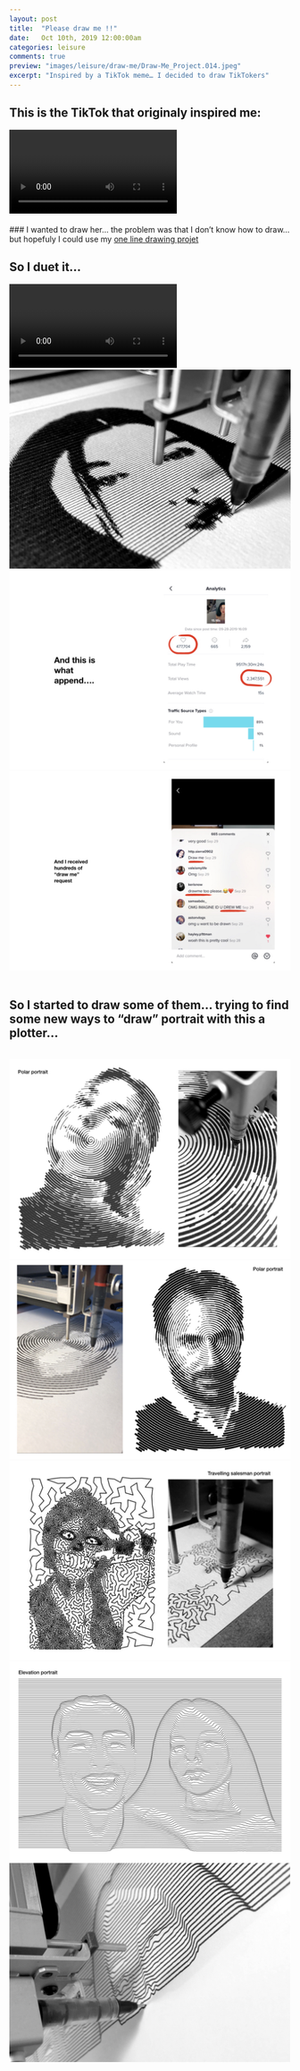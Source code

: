 ```yaml
---
layout: post
title:  "Please draw me !!"
date:   Oct 10th, 2019 12:00:00am
categories: leisure
comments: true
preview: "images/leisure/draw-me/Draw-Me_Project.014.jpeg"
excerpt: "Inspired by a TikTok meme… I decided to draw TikTokers"
---
```




<div class="uk-grid" data-uk-grid-margin="">
    <div class="uk-width-large-1-2 uk-width-medium-1-2 uk-width-small-1-1 uk-flex uk-flex-middle uk-flex-space-between">
         <div class=" uk-panel"><h2>This is the TikTok that originaly inspired me:</h2></div>
    </div>
    <div class="uk-width-large-1-2 uk-width-medium-1-2 uk-width-small-1-1">
         <video controls src="/images/leisure/draw-me/meme.mp4" class="uk-responsive-width">This is the meme...</video>
    </div>
</div>



<br/>
### I wanted to draw her… the problem was that I don’t know how to draw… but hopefuly I could use my <a href="/leisure/oneline/">one line drawing projet</a>
<br/>

<div class="uk-grid" data-uk-grid-margin="">
    <div class="uk-width-large-1-2 uk-width-medium-1-2 uk-width-small-1-1 uk-flex uk-flex-middle uk-flex-space-between">
         <div class=" uk-panel"><h2>So I duet it...</h2></div>
    </div>
    <div class="uk-width-large-1-2 uk-width-medium-1-2 uk-width-small-1-1">
         <video controls src="/images/leisure/draw-me/duet.mp4" class="uk-responsive-width">This is the duet...</video>
    </div>
</div>


<div class="uk-grid" data-uk-grid-margin="">
    <div class="uk-width-large-1-1 uk-width-medium-1-1 uk-width-small-1-1">
         <img src="/images/leisure/draw-me/Draw-Me_Project.005.jpeg" class="uk-responsive-width">
    </div>
</div>


<div class="uk-grid" data-uk-grid-margin="">
    <div class="uk-width-large-1-1 uk-width-medium-1-1 uk-width-small-1-1">
         <img src="/images/leisure/draw-me/Draw-Me_Project.007.jpeg" class="uk-responsive-width">
    </div>
</div>
<div class="uk-grid" data-uk-grid-margin="">
    <div class="uk-width-large-1-1 uk-width-medium-1-1 uk-width-small-1-1">
         <img src="/images/leisure/draw-me/Draw-Me_Project.008.jpeg" class="uk-responsive-width">
    </div>
</div>



<br/>
<h2> So I started to draw some of them… trying to find some new ways to “draw” portrait with this a plotter…</h2>
<br/>


<div class="uk-grid" data-uk-grid-margin="">
    <div class="uk-width-large-1-1 uk-width-medium-1-1 uk-width-small-1-1">
         <img src="/images/leisure/draw-me/Draw-Me_Project.010.jpeg" class="uk-responsive-width">
    </div>
</div>
<div class="uk-grid" data-uk-grid-margin="">
    <div class="uk-width-large-1-1 uk-width-medium-1-1 uk-width-small-1-1">
         <img src="/images/leisure/draw-me/Draw-Me_Project.011.jpeg" class="uk-responsive-width">
    </div>
</div>
<div class="uk-grid" data-uk-grid-margin="">
    <div class="uk-width-large-1-1 uk-width-medium-1-1 uk-width-small-1-1">
         <img src="/images/leisure/draw-me/Draw-Me_Project.012.jpeg" class="uk-responsive-width">
    </div>
</div>
<div class="uk-grid" data-uk-grid-margin="">
    <div class="uk-width-large-1-1 uk-width-medium-1-1 uk-width-small-1-1">
         <img src="/images/leisure/draw-me/Draw-Me_Project.013.jpeg" class="uk-responsive-width">
    </div>
</div>
<div class="uk-grid" data-uk-grid-margin="">
    <div class="uk-width-large-1-1 uk-width-medium-1-1 uk-width-small-1-1">
         <img src="/images/leisure/draw-me/Draw-Me_Project.014.jpeg" class="uk-responsive-width">
    </div>
</div>





